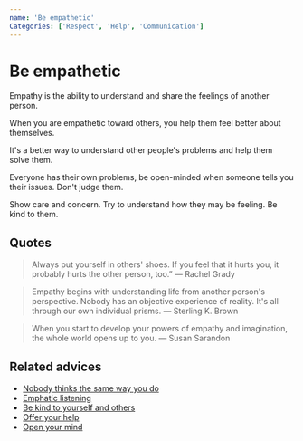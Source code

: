 ```yaml
---
name: 'Be empathetic'
Categories: ['Respect', 'Help', 'Communication']
---
```

# Be empathetic

Empathy is the ability to understand and share the feelings of another person.

When you are empathetic toward others, you help them feel better about themselves.

It's a better way to understand other people's problems and help them solve them.

Everyone has their own problems, be open-minded when someone tells you their issues. Don't judge them.

Show care and concern. Try to understand how they may be feeling. Be kind to them.

## Quotes

> Always put yourself in others' shoes. If you feel that it hurts you, it probably hurts the other person, too.” ― Rachel Grady

> Empathy begins with understanding life from another person's perspective. Nobody has an objective experience of reality. It's all through our own individual prisms. ― Sterling K. Brown

> When you start to develop your powers of empathy and imagination, the whole world opens up to you. ― Susan Sarandon

## Related advices

- [Nobody thinks the same way you do](../Nobody%20thinks%20the%20same%20way%20you%20do/index.md)
- [Emphatic listening](../Emphathic%20listening/index.md)
- [Be kind to yourself and others](../Be%20kind%20to%20yourself%20and%20others/index.md)
- [Offer your help](../Offer%20your%20help/index.md)  
- [Open your mind](../Open%20your%20mind/index.md)